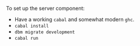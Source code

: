 To set up the server component:

* Have a working `cabal` and somewhat modern `ghc`.
* `cabal install`
* `dbm migrate development`
* `cabal run`
